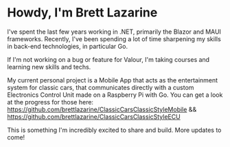 # Howdy, I'm Brett Lazarine
I've spent the last few years working in .NET, primarily the Blazor and MAUI frameworks.
Recently, I've been spending a lot of time sharpening my skills in back-end technologies, in particular Go.

If I'm not working on a bug or feature for Valour, I'm taking courses and learning new skills and techs.

My current personal project is a Mobile App that acts as the entertainment system for classic cars, that communicates directly with a custom Electronics Control Unit made on a Raspberry Pi with Go.
You can get a look at the progress for those here: 
https://github.com/brettlazarine/ClassicCarsClassicStyleMobile && https://github.com/brettlazarine/ClassicCarsClassicStyleECU

This is something I'm incredibly excited to share and build. 
More updates to come!
